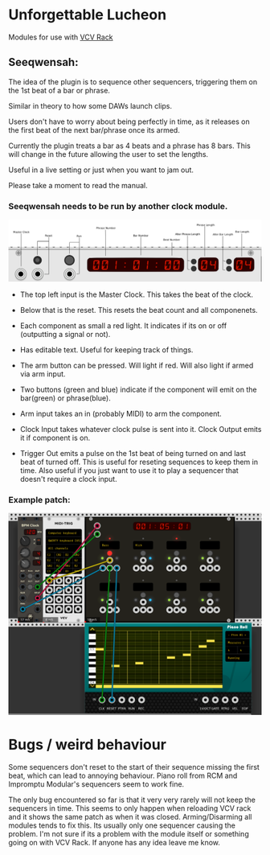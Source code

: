 # Unforgettable Lucheon

Modules for use with [VCV Rack](https://vcvrack.com/)

## Seeqwensah:

The idea of the plugin is to sequence other sequencers, triggering them on the 1st beat of a bar or phrase. 

Similar in theory to how some DAWs launch clips.

Users don't have to worry about being perfectly in time, as it releases on the first beat of the next bar/phrase once its armed. 

Currently the plugin treats a bar as 4 beats and a phrase has 8 bars.
This will change in the future allowing the user to set the lengths. 

Useful in a live setting or just when you want to jam out.

Please take a moment to read the manual.


### Seeqwensah needs to be run by another clock module.



![alt text](https://github.com/johnnymurf/Unforgettable-Luncheon/blob/master/res/test.png)

* The top left input is the Master Clock. This takes the beat of the clock.

* Below that is the reset. This resets the beat count and all componenets. 

* Each component as small a red light. It indicates if its on or off (outputting a signal or not). 

* Has editable text. Useful for keeping track of things.

* The arm button can be pressed. Will light if red. Will also light if armed via arm input. 

* Two buttons (green and blue) indicate if the component will emit on the bar(green) or phrase(blue).

* Arm input takes an in (probably MIDI) to arm the component.

* Clock Input takes whatever clock pulse is sent into it. Clock Output emits it if component is on.

* Trigger Out emits a pulse on the 1st beat of being turned on and last beat of turned off. 
    This is useful for reseting sequences to keep them in time. Also useful if you just want 
    to use it to play a sequencer that doesn't require a clock input.


### Example patch:

![alt text](https://github.com/johnnymurf/Unforgettable-Luncheon/blob/master/res/SeeqwensahExample2.png)

# Bugs / weird behaviour
Some sequencers don't reset to the start of their sequence missing the first beat, which can lead to annoying behaviour.
Piano roll from RCM and Impromptu Modular's sequencers seem to work fine. 

The only bug encountered so far is that it very very rarely will not keep the sequencers in time.
This seems to only happen when reloading VCV rack and it shows the same patch as when it was closed.
Arming/Disarming all modules tends to fix this. Its usually only one sequencer causing the problem.
I'm not sure if its a problem with the module itself or something going on with VCV Rack.
If anyone has any idea leave me know. 
